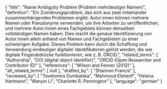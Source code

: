 {
    "title": "Name Ambiguity Problem (Problem mehrdeutiger Namen)",
    "definition": "Ein Zuordnungsproblem, das sich aus zwei miteinander zusammenhängenden Problemen ergibt: Autor:innen können mehrere Namen oder Pseudonyme verwenden, um ihre Arbeiten zu veröffentlichen, und mehrere Autor:innen eines Fachgebiets können denselben vollständigen Namen haben. Dies macht die genaue Identifizierung von Autor:innen allein anhand von Namen und Fachgebieten zu einer schwierigen Aufgabe. Dieses Problem kann durch die Schaffung und Verwendung eindeutiger digitaler Identifikatoren gelöst werden, die wie digitale Fingerabdrücke funktionieren, wie z. B. ORCID.",
    "related_terms": [
        "Authorship",
        "DOI (digital object identifier)",
        "ORCID (Open Researcher and Contributor ID)"
    ],
    "references": [
        "Wilson and Fenner (2012)"
    ],
    "alt_related_terms": [
        null
    ],
    "drafted_by": [
        "Shannon Francis"
    ],
    "reviewed_by": [
        "Tsvetomira Dumbalska",
        "Mahmoud Elsherif",
        "Helena Hartmann",
        "Wanyin Li",
        "Charlotte R. Pennington"
    ],
    "language": "german"
}